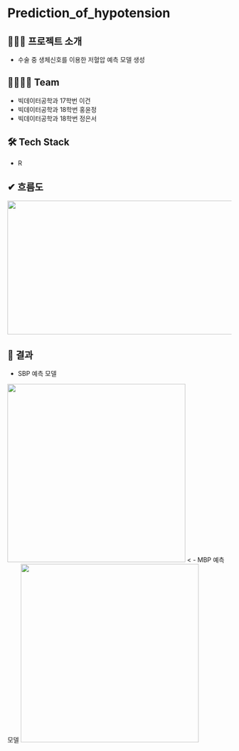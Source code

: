 # Prediction_of_hypotension

## 👩🏻‍🏫 프로젝트 소개
- 수술 중 생체신호를 이용한 저혈압 예측 모델 생성

## 👩‍👩‍👧‍👧 Team
- 빅데이터공학과 17학번 이건
- 빅데이터공학과 18학번 홍윤정
- 빅데이터공학과 18학번 정은서

## 🛠 Tech Stack
- R

## ✔ 흐름도
<img src="https://user-images.githubusercontent.com/80669355/146886006-11eb7abf-38cf-4fb0-b939-793af7a9d430.png"  width="700" height="300">

## 🌱 결과
- SBP 예측 모델
<img src="https://user-images.githubusercontent.com/80669355/146491855-79495ad2-af86-41f6-990c-08f499962e47.png"  width="400" height="400">
<
- MBP 예측 모델
<img src="https://user-images.githubusercontent.com/80669355/146491763-609afa68-e309-49f5-85dc-6bd127e2a193.png"  width="400" height="400">


